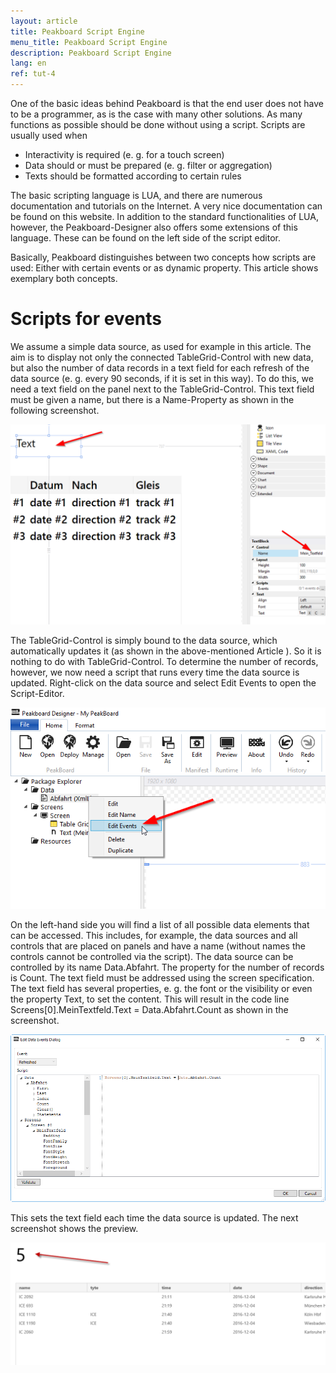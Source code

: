 ```yaml
---
layout: article
title: Peakboard Script Engine
menu_title: Peakboard Script Engine
description: Peakboard Script Engine
lang: en
ref: tut-4
---
```

One of the basic ideas behind Peakboard is that the end user does not have to be a programmer, as is the case with many other solutions. As many functions as possible should be done without using a script. Scripts are usually used when



*  Interactivity is required (e. g. for a touch screen)
*  Data should or must be prepared (e. g. filter or aggregation)
*  Texts should be formatted according to certain rules


The basic scripting language is LUA, and there are numerous documentation and tutorials on the Internet. A very nice documentation can be found on this website. In addition to the standard functionalities of LUA, however, the Peakboard-Designer also offers some extensions of this language. These can be found on the left side of the script editor.

Basically, Peakboard distinguishes between two concepts how scripts are used: Either with certain events or as dynamic property. This article shows exemplary both concepts.



# Scripts for events


We assume a simple data source, as used for example in this article. The aim is to display not only the connected TableGrid-Control with new data, but also the number of data records in a text field for each refresh of the data source (e. g. every 90 seconds, if it is set in this way). To do this, we need a text field on the panel next to the TableGrid-Control. This text field must be given a name, but there is a Name-Property as shown in the following screenshot.


![image_1](/assets/images/Tutorial/Script/TutorialScripting01.png)




The TableGrid-Control is simply bound to the data source, which automatically updates it (as shown in the above-mentioned Article ). So it is nothing to do with TableGrid-Control. To determine the number of records, however, we now need a script that runs every time the data source is updated. Right-click on the data source and select Edit Events to open the Script-Editor.



![image_1](/assets/images/Tutorial/Script/TutorialScripting02.png)



On the left-hand side you will find a list of all possible data elements that can be accessed. This includes, for example, the data sources and all controls that are placed on panels and have a name (without names the controls cannot be controlled via the script). The data source can be controlled by its name Data.Abfahrt. The property for the number of records is Count. The text field must be addressed using the screen specification. The text field has several properties, e. g. the font or the visibility or even the property Text, to set the content. This will result in the code line Screens[0].MeinTextfeld.Text = Data.Abfahrt.Count as shown in the screenshot.



![image_1](/assets/images/Tutorial/Script/TutorialScripting03.png)



This sets the text field each time the data source is updated. The next screenshot shows the preview.



![image_1](/assets/images/Tutorial/Script/TutorialScripting04.png)
